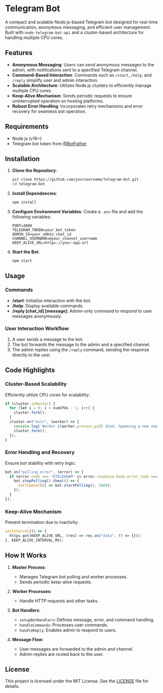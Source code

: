# Telegram Bot

A compact and scalable Node.js-based Telegram bot designed for real-time communication, anonymous messaging, and efficient user management. Built with `node-telegram-bot-api` and a cluster-based architecture for handling multiple CPU cores.

## Features

- **Anonymous Messaging**: Users can send anonymous messages to the admin, with notifications sent to a specified Telegram channel.
- **Command-Based Interaction**: Commands such as `/start`, `/help`, and `/reply` simplify user and admin interaction.
- **Scalable Architecture**: Utilizes Node.js clusters to efficiently manage multiple CPU cores.
- **Keep-Alive Mechanism**: Sends periodic requests to ensure uninterrupted operation on hosting platforms.
- **Robust Error Handling**: Incorporates retry mechanisms and error recovery for seamless bot operation.

## Requirements

- Node.js (v16+)
- Telegram bot token from [@BotFather](https://core.telegram.org/bots#botfather)

## Installation

1. **Clone the Repository**:
   ```bash
   git clone https://github.com/yourusername/telegram-bot.git
   cd telegram-bot
   ```

2. **Install Dependencies**:
   ```bash
   npm install
   ```

3. **Configure Environment Variables**:
   Create a `.env` file and add the following variables:
   ```env
   PORT=3000
   TELEGRAM_TOKEN=your_bot_token
   ADMIN_ID=your_admin_chat_id
   CHANNEL_USERNAME=@your_channel_username
   KEEP_ALIVE_URL=https://your-app-url
   ```

4. **Start the Bot**:
   ```bash
   npm start
   ```

## Usage

### Commands

- **/start**: Initialize interaction with the bot.
- **/help**: Display available commands.
- **/reply [chat_id] [message]**: Admin-only command to respond to user messages anonymously.

### User Interaction Workflow

1. A user sends a message to the bot.
2. The bot forwards the message to the admin and a specified channel.
3. The admin replies using the `/reply` command, sending the response directly to the user.

## Code Highlights

### Cluster-Based Scalability

Efficiently utilize CPU cores for scalability:
```javascript
if (cluster.isMaster) {
  for (let i = 0; i < numCPUs - 1; i++) {
    cluster.fork();
  }
  cluster.on("exit", (worker) => {
    console.log(`Worker ${worker.process.pid} died. Spawning a new one...`);
    cluster.fork();
  });
}
```

### Error Handling and Recovery

Ensure bot stability with retry logic:
```javascript
bot.on("polling_error", (error) => {
  if (error.code === "ETELEGRAM" && error.response.body.error_code === 409) {
    bot.stopPolling().then(() => {
      setTimeout(() => bot.startPolling(), 5000);
    });
  }
});
```

### Keep-Alive Mechanism

Prevent termination due to inactivity:
```javascript
setInterval(() => {
  https.get(KEEP_ALIVE_URL, (res) => res.on("data", () => {}));
}, KEEP_ALIVE_INTERVAL_MS);
```

## How It Works

1. **Master Process**:
   - Manages Telegram bot polling and worker processes.
   - Sends periodic keep-alive requests.

2. **Worker Processes**:
   - Handle HTTP requests and other tasks.

3. **Bot Handlers**:
   - `setupBotHandlers`: Defines message, error, and command handling.
   - `handleCommands`: Processes user commands.
   - `handleReply`: Enables admin to respond to users.

4. **Message Flow**:
   - User messages are forwarded to the admin and channel.
   - Admin replies are routed back to the user.

## License

This project is licensed under the MIT License. See the [LICENSE](LICENSE) file for details.
